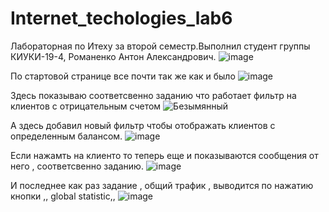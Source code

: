 # Internet_techologies_lab6
Лабораторная по Итеху за второй семестр.Выполнил студент группы КИУКИ-19-4, Романенко Антон Александрович.
![image](https://user-images.githubusercontent.com/92305754/172657251-03080347-b76f-4de1-aa6b-97cf7a0b7460.png)

По стартовой странице все почти так же как и было 
![image](https://user-images.githubusercontent.com/92305754/172459616-1c526a94-4d54-4628-a174-db1ff948fbc8.png)

Здесь показываю соответсвенно заданию что работает фильтр на клиентов с отрицательным счетом
![Безымянный](https://user-images.githubusercontent.com/92305754/172659170-7d74ef77-925c-43f1-a0d7-95eba57eb1af.png)

А здесь добавил новый фильтр чтобы отображать клиентов с определенным балансом.
![image](https://user-images.githubusercontent.com/92305754/172459672-fd382603-6fdf-45e9-8a9e-7673b6cf526c.png)

Если нажамть на клиенто то теперь еще и показываются сообщения от него , соответсвенно заданию.
![image](https://user-images.githubusercontent.com/92305754/172459761-4d7654e9-2181-4b65-9ff4-52758908f16c.png)

И последнее как раз задание , общий трафик , выводится по нажатию кнопки ,, global statistic,, 
![image](https://user-images.githubusercontent.com/92305754/172459809-43e8c09b-5fa2-4ce1-b410-036d8dc56279.png)
